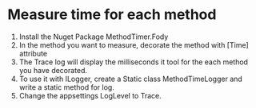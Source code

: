 # Measure time for each method

1. Install the Nuget Package MethodTimer.Fody
1. In the method you want to measure, decorate the method with [Time] attribute
1. The Trace log will display the milliseconds it tool for the each method you have decorated.
1. To use it with ILogger, create a Static class MethodTimeLogger and write a static method for log.
1. Change the appsettings LogLevel to Trace.
